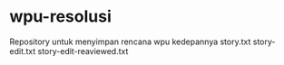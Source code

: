 # wpu-resolusi
Repository untuk menyimpan rencana wpu kedepannya 
story.txt
story-edit.txt
story-edit-reaviewed.txt
